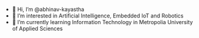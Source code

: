 - 👋 Hi, I’m @abhinav-kayastha
- 👀 I’m interested in Artificial Intelligence, Embedded IoT and Robotics
- 🌱 I’m currently learning Information Technology in Metropolia University of Applied Sciences

<!---
abhinav-kayastha/abhinav-kayastha is a ✨ special ✨ repository because its `README.md` (this file) appears on your GitHub profile.
You can click the Preview link to take a look at your changes.
--->
